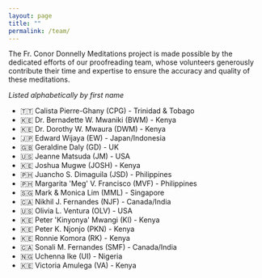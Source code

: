 ```yaml
---
layout: page
title: ""
permalink: /team/
---
```


The Fr. Conor Donnelly Meditations project is made possible by the dedicated efforts of our proofreading team, whose volunteers generously contribute their time and expertise to ensure the accuracy and quality of these meditations.

*Listed alphabetically by first name*

- 🇹🇹 Calista Pierre-Ghany (CPG) - Trinidad & Tobago
- 🇰🇪 Dr. Bernadette W. Mwaniki (BWM) - Kenya
- 🇰🇪 Dr. Dorothy W. Mwaura (DWM) - Kenya
- 🇯🇵 Edward Wijaya (EW) - Japan/Indonesia
- 🇬🇧 Geraldine Daly (GD) - UK
- 🇺🇸 Jeanne Matsuda (JM) - USA
- 🇰🇪 Joshua Mugwe (JOSH) - Kenya
- 🇵🇭 Juancho S. Dimaguila (JSD) - Philippines
- 🇵🇭 Margarita 'Meg' V. Francisco (MVF) - Philippines
- 🇸🇬 Mark & Monica Lim (MML) - Singapore
- 🇨🇦 Nikhil J. Fernandes (NJF) - Canada/India
- 🇺🇸 Olivia L. Ventura (OLV) - USA
- 🇰🇪 Peter 'Kinyonya' Mwangi (KI) - Kenya
- 🇰🇪 Peter K. Njonjo (PKN) - Kenya
- 🇰🇪 Ronnie Komora (RK) - Kenya
- 🇨🇦 Sonali M. Fernandes (SMF) - Canada/India
- 🇳🇬 Uchenna Ike (UI) - Nigeria
- 🇰🇪 Victoria Amulega (VA) - Kenya
